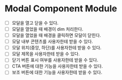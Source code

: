 # Modal Component Module

- [ ] 모달을 열고 닫을 수 있다.
- [ ] 모달을 열었을 때 배경이 dim 처리한다.
- [ ] 모달을 열었을 때 배경을 클릭하면 모달이 닫힌다.
- [ ] 모달 내부 콘텐츠를 사용자한테 받을 수 있다.
- [ ] 모달 위치(중앙, 하단)를 사용자한테 받을 수 있다.
- [ ] 모달 제목을 사용자한테 받을 수 있다.
- [ ] 닫기 버튼 표시 여부를 사용자한테 받을 수 있다.
- [ ] CTA 버튼에 대한 기능을 사용자한테 받을 수 있다.
- [ ] 보조 버튼에 대한 기능을 사용자한테 받을 수 있다.